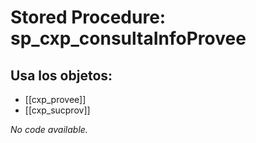 # Stored Procedure: sp_cxp_consultaInfoProvee

## Usa los objetos:
- [[cxp_provee]]
- [[cxp_sucprov]]

*No code available.*
